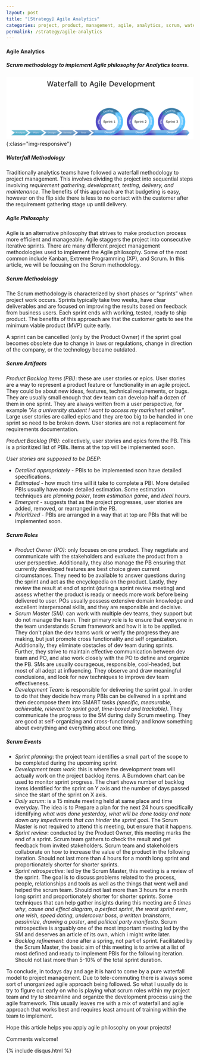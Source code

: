 ```yaml
---
layout: post
title: "[Strategy] Agile Analytics"
categories: project, product, management, agile, analytics, scrum, waterfall, sprint
permalink: /strategy/agile-analytics
---
```

#### Agile Analytics
##### Scrum methodology to implement Agile philosophy for Analytics teams. 

![optimizing-retention](/images/strategy/waterfall-to-agile-revised.jpg){:class="img-responsive"}

##### Waterfall Methodology
Traditionally analytics teams have followed a waterfall methodology to project management. This involves dividing the project into sequential steps involving *requirement gathering, development, testing, delivery, and maintenance*. The benefits of this approach are that budgeting is easy, however on the flip side there is less to no contact with the customer after the requirement gathering stage up until delivery. 

##### Agile Philosophy
Agile is an alternative philosophy that strives to make production process more efficient and manageable. Agile staggers the project into consecutive iterative sprints. There are many different project management methodologies used to implement the Agile philosophy. Some of the most common include Kanban, Extreme Programming (XP), and Scrum. In this article, we will be focusing on the Scrum methodology. 

##### Scrum Methodology
The Scrum methodology is characterized by short phases or “sprints” when project work occurs. Sprints typically take two weeks, have clear deliverables and are focused on improving the results based on feedback from business users. Each sprint ends with working, tested, ready to ship product. The benefits of this approach are that the customer gets to see the minimum viable product (MVP) quite early. 

A sprint can be cancelled (only by the Product Owner) if the sprint goal becomes obsolete due to change in laws or regulations, change in direction of the company, or the technology became outdated. 

##### Scrum Artifacts
*Product Backlog Items (PBI)*: these are user stories or epics. User stories are a way to represent a product feature or functionality in an agile project. They could be about new ideas, features, technical requirements, or bugs. They are usually small enough that dev team can develop half a dozen of them in one sprint. They are always written from a user perspective, for example *"As a university student I want to access my marksheet online"*. Large user stories are called epics and they are too big to be handled in one sprint so need to be broken down. User stories are not a replacement for requirements documentation.

*Product Backlog (PB)*: collectively, user stories and epics form the PB. This is a prioritized list of PBIs. Items at the top will be implemented soon. 

*User stories are supposed to be DEEP*: 
- *Detailed appropriately* - PBIs to be implemented soon have detailed specifications. 
- *Estimated* - how much time will it take to complete a PBI. More detailed PBIs usually have mode detailed estimation. Some estimation techniques are *planning poker*, *team estimation game*, and *ideal hours*. 
- *Emergent* - suggests that as the project progresses, user stories are added, removed, or rearranged in the PB. 
- *Prioritized* - PBIs are arranged in a way that at top are PBIs that will be implemented soon.

##### Scrum Roles
- *Product Owner (PO)*: only focuses on one product. They negotiate and communicate with the stakeholders and evaluate the product from a user perspective. Additionally, they also manage the PB ensuring that currently developed features are best choice given current circumstances. They need to be available to answer questions during the sprint and act as the encyclopedia on the product. Lastly, they review the result at end of sprint (during a sprint review meeting) and assess whether the product is ready or needs more work before being delivered to user. POs usually possess extensive domain knowledge and excellent interpersonal skills, and they are responsible and decisive. 
- *Scrum Master (SM)*: can work with multiple dev teams, they support but do not manage the team. Their primary role is to ensure that everyone in the team understands Scrum framework and how it is to be applied. They don't plan the dev teams work or verify the progress they are making, but just promote cross functionality and self organization. Additionally, they eliminate obstacles of dev team during sprints. Further, they strive to maintain effective communication between dev team and PO, and also work closely with the PO to define and organize the PB. SMs are usually courageous, responsible, cool-headed, but most of all adept at influencing. They observe and draw meaningful conclusions, and look for new techniques to improve dev team effectiveness. 
- *Development Team*: is responsible for delivering the sprint goal. In order to do that they decide how many PBIs can be delivered in a sprint and then decompose them into SMART tasks *(specific, measurable, achievable, relevant to sprint goal, time-boxed and trackable)*. They communicate the progress to the SM during daily Scrum meeting. They are good at self-organizing and cross-functionality and know something about everything and everything about one thing. 

##### Scrum Events
- *Sprint planning*: the project team identifies a small part of the scope to be completed during the upcoming sprint
- *Development team work*: this is where the development team will actually work on the project backlog items. A Burndown chart can be used to monitor sprint progress. The chart shows number of backlog items identified for the sprint on Y axis and the number of days passed since the start of the sprint on X axis. 
- *Daily scrum*: is a 15 minute meeting held at same place and time everyday. The idea is to Prepare a plan for the next 24 hours specifically identifying *what was done yesterday, what will be done today and note down any impediments that can hinder the sprint goal*. The Scrum Master is not required to attend this meeting, but ensure that it happens. 
- *Sprint review*: conducted by the Product Owner, this meeting marks the end of a sprint. Scrum team gathers to check the result and get feedback from invited stakeholders. Scrum team and stakeholders collaborate on how to increase the value of the product in the following iteration. Should not last more than 4 hours for a month long sprint and proportionately shorter for shorter sprints. 
- *Sprint retrospective*: led by the Scrum Master, this meeting is a review of the sprint. The goal is to discuss problems related to the process, people, relationships and tools as well as the things that went well and helped the scrum team. Should not last more than 3 hours for a month long sprint and proportionately shorter for shorter sprints. Some techniques that can help gather insights during this meeting are *5 times why*, *cause and effect diagram*, *a perfect sprint*, *the worst sprint ever*, *one wish*, *speed dating*, *undercover boss*, *a written brainstorm*, *pessimize*, *drawing a poster*, and *political party manifesto*. Scrum retrospective is arguably one of the most important meeting led by the SM and deserves an article of its own, which i might write later. 
- *Backlog refinement*: done after a spring, not part of sprint. Facilitated by the Scrum Master, the basic aim of this meeting is to arrive at a list of most defined and ready to implement PBIs for the following iteration. Should not last more than 5-10% of the total sprint duration. 

To conclude, in todays day and age it is hard to come by a pure waterfall model to project management. Due to tele-commuting there is always some sort of unorganized agile approach being followed. So what I usually do is try to figure out early on who is playing what scrum roles within my project team and try to streamline and organize the development process using the agile framework. This usually leaves me with a mix of waterfall and agile approach that works best and requires least amount of training within the team to implement. 

Hope this article helps you apply agile philosophy on your projects!

Comments welcome!

{% include disqus.html %}
